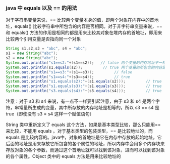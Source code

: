 ### java 中 equals 以及 == 的用法

对于字符串变量来说，== 比较两个变量本身的值，即两个对象在内存中的首地址，equals() 比较字符串中所包含的内容是否相同。对于非字符串变量来说，== 和 equals() 方法的作用是相同的都是用来比较其对象在堆内存的首地址，即用来比较两个引用变量是否指向同一个对象

```java
String s1,s2,s3 = "abc", s4 = "abc";
s1 = new String("abc");
s2 = new String("abc");
System.out.println("s1==s2:"+(s1==s2));   // false 两个变量的内存地址不一样，也就是它们指向的对象不一样
System.out.println(s1.equals(s2));         // true 两个变量的所包含的内容是 abc，故相等
System.out.println("s1==s3:"+(s1==s3));         // false
System.out.println("s1==s4:"+(s3==s4));         // true
System.out.println("s1.equals(s2):"+(s1.equals(s2)));         // true
System.out.println("s1.equals(s3):"+(s1.equals(s3)));         // true
System.out.println("s3.equals(s4):"+(s3.equals(s4)));         // true
```

注意：对于 s3 和 s4 来说，有一点不一样要引起注意，由于 s3 和 s4 是两个字符，串常量所生成的变量，其中所存放的内存地址是相等的，所以 s3 == s4 是true（即使没有 s3 = s4 这样一个赋值语句）

String 类中重新定义了 equals 这个方法，如果是基本类型比较，那么只能用==来比较，不能用 equals 。对于基本类型的包装类型，== 是比较地址的，而 equals 是比较内容的。java中，对象的首地址是它在内存中存放的起始地址，它后面的地址是用来存放它所包含的各个属性的地址，所以内存中会用多个内存块来存放对象的各个参数，而通过这个首地址就可以找到该对象，进而可以找到该对象的各个属性。Object 类中的 equals 方法是用来比较地址的

